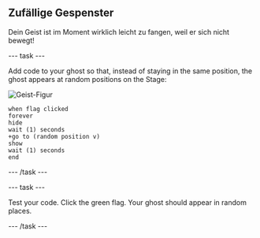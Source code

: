 ## Zufällige Gespenster

Dein Geist ist im Moment wirklich leicht zu fangen, weil er sich nicht bewegt!

\--- task \---

Add code to your ghost so that, instead of staying in the same position, the ghost appears at random positions on the Stage:

![Geist-Figur](images/ghost-sprite.png)

```blocks3
when flag clicked
forever
hide
wait (1) seconds
+go to (random position v)
show
wait (1) seconds
end
```

\--- /task \---

\--- task \---

Test your code. Click the green flag. Your ghost should appear in random places.

\--- /task \---